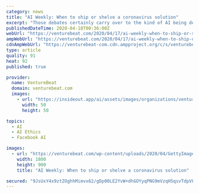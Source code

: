 ```yaml
---
category: news
title: "AI Weekly: When to ship or shelve a coronavirus solution"
excerpt: "Those debates certainly carry over to the kind of AI being deployed right now, and the important question of when a company should ship or shelve a coronavirus solution. A lot of AI is being deployed in the pandemic to save lives and someday soon help us resume daily lives, much of which you’ve been able to read about here. But they aren’t ..."
publishedDateTime: 2020-04-18T00:36:00Z
webUrl: "https://venturebeat.com/2020/04/17/ai-weekly-when-to-ship-or-shelve-a-coronavirus-solution/"
ampWebUrl: "https://venturebeat.com/2020/04/17/ai-weekly-when-to-ship-or-shelve-a-coronavirus-solution/amp/"
cdnAmpWebUrl: "https://venturebeat-com.cdn.ampproject.org/c/s/venturebeat.com/2020/04/17/ai-weekly-when-to-ship-or-shelve-a-coronavirus-solution/amp/"
type: article
quality: 91
heat: 92
published: true

provider:
  name: VentureBeat
  domain: venturebeat.com
  images:
    - url: "https://insideout.app/ai/assets/images/organizations/venturebeat.com-50x50.jpg"
      width: 50
      height: 50

topics:
  - AI
  - AI Ethics
  - Facebook AI

images:
  - url: "https://venturebeat.com/wp-content/uploads/2020/04/GettyImages-1214233667.jpg?fit=1800%2C900&strip=all"
    width: 1800
    height: 900
    title: "AI Weekly: When to ship or shelve a coronavirus solution"

secured: "9JsUxY4x9ztZOghhMimvx62/gDp00LE2YvW+dhGOYyqPNG9mVzqH5qsvTdpVF+BLhL7VkIr8k6CAFy1ftXV9SVVY9Y6mJJRGS5Tyt1V2OvmRT+vvgSsF6pdpKdftc12OLjfSBTVZiZm8yUs1y9wHEae0vhSPANRYE0dtcVgrgyVdveu6FX8qOGqEjnG9CVxGQWHMrkJ/x4ix5F/1sScpQ4XbFc7dAmqgdpuuADcUhN0X7g7llC6yk7VvNWfGM7vr4815p1i4atuol7yKymhLZSe8ERJs6z2gL42QGUvxUOvqFtgbcesR9YM1UpDh83QNWVe1ZixrAE+pjaPBZdfCjMGS3TdHS09/Qk7VcYOnUs0TLvg2s4DzsmX5AUWclfYhp6ITqVnQCWk2oJ/pHNwKJ9/+u5kHE5cDMdKYedkeFj8FYKqpOjCwlhcfFF1cP2zBjz7BsQTSXU34zr4BXSHn8n0E7mUjSJnDHRzEo3OdcV4=;PZkad1SN2Xd+s8ubPOKKJA=="
---
```


